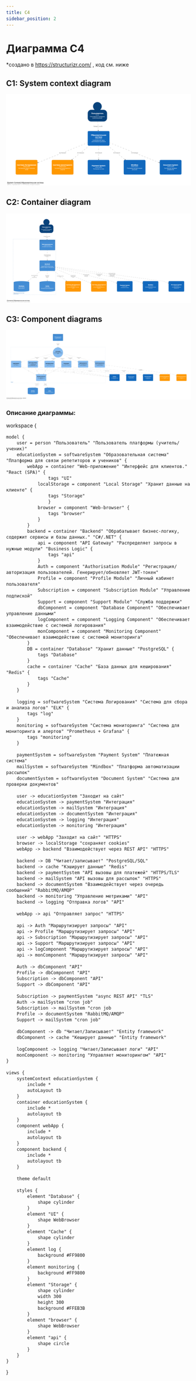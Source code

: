 ```yaml
---
title: C4
sidebar_position: 2
---
```


# Диаграмма C4

*создано в https://structurizr.com/ , код см. ниже 

## C1: System context diagram

![alt text](image.png)

## C2: Container diagram

![alt text](image-1.png)

## C3: Component diagrams

![alt text](image-2.png)

### Описание диаграммы:

workspace {

    model {
        user = person "Пользователь" "Пользователь платформы (учитель/ученик)" 
        educationSystem = softwareSystem "Образовательная система" "Платформа для связи репетиторов и учеников" {
            webApp = container "Web-приложение" "Интерфейс для клиентов." "React (SPA)" {
                    tags "UI"
                localStorage = component "Local Storage" "Хранит данные на клиенте" {
                    tags "Storage"
                    }
                browser = component "Web-browser" {
                    tags "browser"
                }
            }
            backend = container "Backend" "Обрабатывает бизнес-логику, содержит сервисы и базы данных." "C#/.NET" {
                api = component "API Gateway" "Распределяет запросы в нужные модули" "Business Logic" {
                    tags "api"
                }
                Auth = component "Authorisation Module" "Регистрация/авторизация пользователей. Генерирует/обновляет JWT-токен" 
                Profile = component "Profile Module" "Личный кабинет пользователя"
                Subscription = component "Subscription Module" "Управление подпиской" 
                Support = component "Support Module" "Служба поддержки" 
                dbComponent = component "Database Component" "Обеспечивает управление данными"
                logComponent = component "Logging Component" "Обеспечивает взаимодействие с системой логирования"
                monComponent = component "Monitoring Component" "Обеспечивает взаимодействие с системой мониторинга"
            }
            DB = container "Database" "Хранит данные" "PostgreSQL" {
                tags "Database"
            }
            cache = container "Cache" "База данных для кеширования" "Redis" {
                tags "Cache"
            }
        }
        
        logging = softwareSystem "Система Логирования" "Система для сбора и анализа логов" "ELK" {
            tags "log"
        }
        monitoring = softwareSystem "Система мониторинга" "Система для мониторинга и алертов" "Prometheus + Grafana" {
            tags "monitoring"
        }

        paymentSystem = softwareSystem "Payment System" "Платежная система"
        mailSystem = softwareSystem "Mindbox" "Платформа автоматизации рассылок"
        documentSystem = softwareSystem "Document System" "Система для проверки документов"
        
        user -> educationSystem "Заходит на сайт"
        educationSystem -> paymentSystem "Интеграция"
        educationSystem -> mailSystem "Интеграция"
        educationSystem -> documentSystem "Интеграция"
        educationSystem -> logging "Интеграция"
        educationSystem -> monitoring "Интеграция"

        user -> webApp "Заходит на сайт" "HTTPS"
        browser -> localStorage "сохраняет cookies"
        webApp -> backend "Взаимодействует через REST API" "HTTPS"
        
        backend -> DB "Читает/записывает" "PostgreSQL/SQL"
        backend -> cache "Кэширует данные" "Redis"
        backend -> paymentSystem "API вызовы для платежей" "HTTPS/TLS"
        backend -> mailSystem "API вызовы для рассылок" "HTTPS"
        backend -> documentSystem "Взаимодействует через очередь сообщений" "RabbitMQ/AMQP"
        backend -> monitoring "Управление метриками" "API"
        backend -> logging "Отправка логов" "API"
        
        webApp -> api "Отправляет запрос" "HTTPS"
        
        api -> Auth "Маршрутизирует запросы" "API"
        api -> Profile "Маршрутизирует запросы" "API"
        api -> Subscription "Маршрутизирует запросы" "API"
        api -> Support "Маршрутизирует запросы" "API"
        api -> logComponent "Маршрутизирует запросы" "API"
        api -> monComponent "Маршрутизирует запросы" "API"
        
        Auth -> dbComponent "API"
        Profile -> dbComponent "API"
        Subscription -> dbComponent "API"
        Support -> dbComponent "API"
        
        Subscription -> paymentSystem "async REST API" "TLS"
        Auth -> mailSystem "cron job"
        Subscription -> mailSystem "cron job
        Profile -> documentSystem "RabbitMQ/AMQP"
        Support -> mailSystem "cron job"
        
        dbComponent -> db "Читает/Записывает" "Entity framework"
        dbComponent -> cache "Кеширует данные" "Entity framework"
        
        logComponent -> logging "Читает/Записывает логи" "API"
        monComponent -> monitoring "Управляет мониторингом" "API"
    }

    views {
        systemContext educationSystem {
            include *
            autoLayout tb
        }
        container educationSystem {
            include *
            autolayout tb
        }
        component webApp {
            include *
            autolayout tb
        }
        component backend {
            include *
            autolayout tb
        }
        
        theme default
        
        styles {
            element "Database" {
                shape cylinder
            }
            element "UI" {
                shape WebBrowser
            }
            element "Cache" {
                shape cylinder
            }
            element log {
                background #FF9800
            }
            element monitoring {
                background #FF9800
            }
            element "Storage" {
                shape cylinder
                width 300
                height 300
                background #FFEB3B
            }
            element "browser" {
                shape WebBrowser
            }
            element "api" {
                shape circle
            }
        }
    }
}